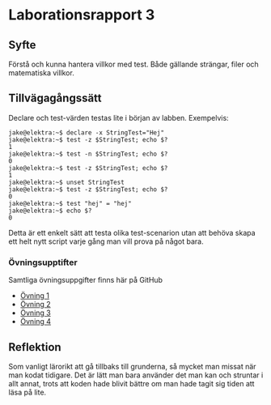 # Laborationsrapport 3 #

## Syfte ##

Förstå och kunna hantera villkor med test. Både gällande strängar, filer och matematiska villkor.

## Tillvägagångssätt ##

Declare och test-värden testas lite i början av labben. Exempelvis:

	jake@elektra:~$ declare -x StringTest="Hej"
	jake@elektra:~$ test -z $StringTest; echo $?
	1
	jake@elektra:~$ test -n $StringTest; echo $?
	0
	jake@elektra:~$ test -z $StringTest; echo $?
	1
	jake@elektra:~$ unset StringTest
	jake@elektra:~$ test -z $StringTest; echo $?
	0
	jake@elektra:~$ test "hej" = "hej"
	jake@elektra:~$ echo $?
	0

Detta är ett enkelt sätt att testa olika test-scenarion utan att behöva skapa ett helt nytt script varje gång man vill prova på något bara.

### Övningsupptifter ###

Samtliga övningsuppgifter finns här på GitHub

* [Övning 1](https://github.com/jackbenny/scripts_grundkurs/blob/master/Labb3/ovning1.sh)
* [Övning 2](https://github.com/jackbenny/scripts_grundkurs/blob/master/Labb3/ovning2.sh)
* [Övning 3](https://github.com/jackbenny/scripts_grundkurs/blob/master/Labb3/ovning3.sh)
* [Övning 4](https://github.com/jackbenny/scripts_grundkurs/blob/master/Labb3/ovning4.sh)

## Reflektion ##

Som vanligt lärorikt att gå tillbaks till grunderna, så mycket man missat när man kodat tidigare. Det är lätt man bara använder det man kan och struntar i allt annat, trots att koden hade blivit bättre om man hade tagit sig tiden att läsa på lite.
